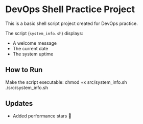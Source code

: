 # DevOps Shell Practice Project

This is a basic shell script project created for DevOps practice.

The script (`system_info.sh`) displays:
- A welcome message
- The current date
- The system uptime

## How to Run

Make the script executable:
chmod +x src/system_info.sh
./src/system_info.sh

## Updates
- Added performance stars 🌟


